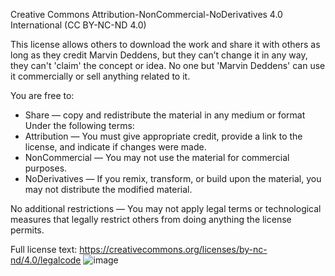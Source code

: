Creative Commons Attribution-NonCommercial-NoDerivatives 4.0 International (CC BY-NC-ND 4.0)

This license allows others to download the work and share it with others as long as they credit Marvin Deddens, but they can’t change it in any way, they can't 'claim' the concept or idea. No one but 'Marvin Deddens' can use it commercially or sell anything related to it.

You are free to:
- Share — copy and redistribute the material in any medium or format
Under the following terms:
- Attribution — You must give appropriate credit, provide a link to the license, and indicate if changes were made.
- NonCommercial — You may not use the material for commercial purposes.
- NoDerivatives — If you remix, transform, or build upon the material, you may not distribute the modified material.

No additional restrictions — You may not apply legal terms or technological measures that legally restrict others from doing anything the license permits.

Full license text: https://creativecommons.org/licenses/by-nc-nd/4.0/legalcode
![image](https://github.com/user-attachments/assets/afe4be35-0fac-49e4-b3cd-9c32e97a37d6)
